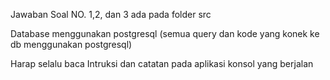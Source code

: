 Jawaban Soal NO. 1,2, dan 3 ada pada folder src

Database menggunakan postgresql (semua query dan kode yang konek ke db menggunakan postgresql)

Harap selalu baca Intruksi dan catatan pada aplikasi konsol yang berjalan
